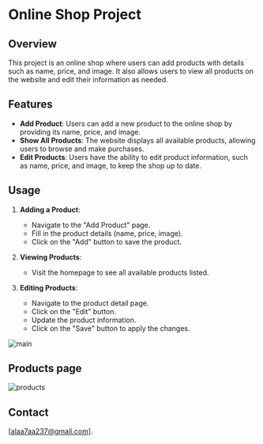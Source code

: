 # Online Shop Project

## Overview

This project is an online shop where users can add products with details such as name, price, and image. It also allows users to view all products on the website and edit their information as needed.

## Features

- **Add Product**: Users can add a new product to the online shop by providing its name, price, and image.
- **Show All Products**: The website displays all available products, allowing users to browse and make purchases.
- **Edit Products**: Users have the ability to edit product information, such as name, price, and image, to keep the shop up to date.

## Usage

1. **Adding a Product**:
   - Navigate to the "Add Product" page.
   - Fill in the product details (name, price, image).
   - Click on the "Add" button to save the product.

2. **Viewing Products**:
   - Visit the homepage to see all available products listed.

3. **Editing Products**:
   - Navigate to the product detail page.
   - Click on the "Edit" button.
   - Update the product information.
   - Click on the "Save" button to apply the changes.

![main](https://github.com/Alaaatiya/Online-Shop-Project/assets/159659121/9e8f9068-0587-4411-943d-89e9087c8a0c)
## Products page 
![products](https://github.com/Alaaatiya/Online-Shop-Project/assets/159659121/bb49c010-af3e-4e90-b1fc-4637990bf3f9)


## Contact

 [alaa7aa237@gmail.com].
